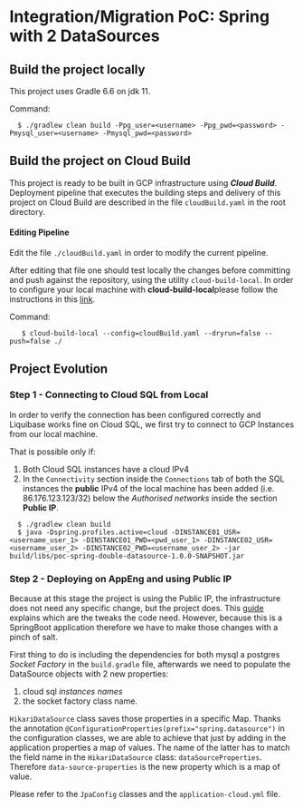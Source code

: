 # Integration/Migration PoC: Spring with 2 DataSources

## Build the project locally
This project uses Gradle 6.6 on jdk 11.

Command:
```shell
  $ ./gradlew clean build -Ppg_user=<username> -Ppg_pwd=<password> -Pmysql_user=<username> -Pmysql_pwd=<password>
``` 

## Build the project on Cloud Build
This project is ready to be built in GCP infrastructure using ***Cloud Build***. Deployment pipeline that executes the building steps and delivery of this project on Cloud Build are described in the file `cloudBuild.yaml` in the root directory.

#### Editing Pipeline
Edit the file `./cloudBuild.yaml` in order to modify the current pipeline.

After editing that file one should test locally the changes before committing and push against the repository, using the utility `cloud-build-local`.
In order to configure your local machine with **cloud-build-local**please follow the instructions in this [link](https://cloud.google.com/cloud-build/docs/build-debug-locally).

Command:
```shell script
   $ cloud-build-local --config=cloudBuild.yaml --dryrun=false --push=false ./
```

## Project Evolution 

### Step 1 - Connecting to Cloud SQL from Local
In order to verify the connection has been configured correctly and Liquibase works fine on Cloud SQL, we first try to connect to GCP Instances from our local machine.

That is possible only if: 
1. Both Cloud SQL instances have a cloud IPv4
2. In the `Connectivity` section inside the `Connections` tab of both the SQL instances the **public** IPv4 of the local machine has been added (i.e. 86.176.123.123/32) below the *Authorised networks* inside the section **Public IP**. 

```shell script
  $ ./gradlew clean build
  $ java -Dspring.profiles.active=cloud -DINSTANCE01_USR=<username_user_1> -DINSTANCE01_PWD=<pwd_user_1> -DINSTANCE02_USR=<username_user_2> -DINSTANCE02_PWD=<username_user_2> -jar build/libs/poc-spring-double-datasource-1.0.0-SNAPSHOT.jar
```

### Step 2 - Deploying on AppEng and using Public IP
Because at this stage the project is using the Public IP, the infrastructure does not need any specific change, but the project does.
This [guide](https://cloud.google.com/sql/docs/mysql/connect-app-engine-standard#public-ip-default) explains which are the tweaks the code need. However, because this is a SpringBoot application therefore we have to make those changes with a pinch of salt.

First thing to do is including the dependencies for both mysql a postgres *Socket Factory* in the `build.gradle` file, afterwards we need to populate the DataSource objects with 2 new properties: 
1. cloud sql *instances names* 
1. the socket factory class name.

`HikariDataSource` class saves those properties in a specific Map. Thanks the annotation `@ConfigurationProperties(prefix="spring.datasource")` in the configuration classes, we are able to achieve that just by adding in the application properties a map of values.
The name of the latter has to match the field name in the `HikariDataSource` class: `dataSourceProperties`. Therefore `data-source-properties` is the new property which is a map of value.

Please refer to the `JpaConfig` classes and the `application-cloud.yml` file.   


